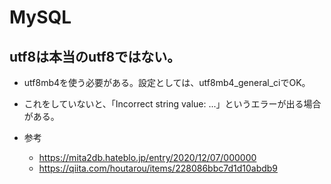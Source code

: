 # MySQL

## utf8は本当のutf8ではない。

- utf8mb4を使う必要がある。設定としては、utf8mb4_general_ciでOK。

- これをしていないと、「Incorrect string value: ...」というエラーが出る場合がある。

- 参考
  - https://mita2db.hateblo.jp/entry/2020/12/07/000000
  - https://qiita.com/houtarou/items/228086bbc7d1d10abdb9
